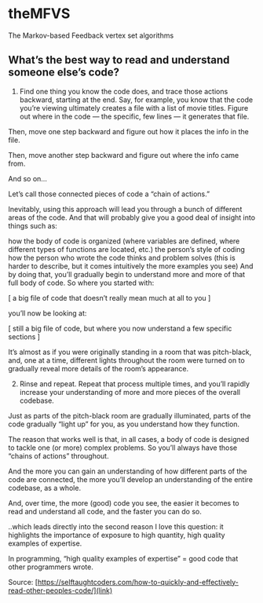# theMFVS
The Markov-based Feedback vertex set algorithms

## What’s the best way to read and understand someone else’s code?
1. Find one thing you know the code does, and trace those actions backward, starting at the end.
Say, for example, you know that the code you’re viewing ultimately creates a file with a list of movie titles. Figure out where in the code — the specific, few lines — it generates that file.

Then, move one step backward and figure out how it places the info in the file.

Then, move another step backward and figure out where the info came from.

And so on…

Let’s call those connected pieces of code a “chain of actions.”

Inevitably, using this approach will lead you through a bunch of different areas of the code. And that will probably give you a good deal of insight into things such as:

how the body of code is organized (where variables are defined, where different types of functions are located, etc.)
the person’s style of coding
how the person who wrote the code thinks and problem solves (this is harder to describe, but it comes intuitively the more examples you see)
And by doing that, you’ll gradually begin to understand more and more of that full body of code. So where you started with:

[ a big file of code that doesn’t really mean much at all to you ]

you’ll now be looking at:

[ still a big file of code, but where you now understand a few specific sections ]

It’s almost as if you were originally standing in a room that was pitch-black, and, one at a time, different lights throughout the room were turned on to gradually reveal more details of the room’s appearance.

2. Rinse and repeat.
Repeat that process multiple times, and you’ll rapidly increase your understanding of more and more pieces of the overall codebase.

Just as parts of the pitch-black room are gradually illuminated, parts of the code gradually “light up” for you, as you understand how they function.

The reason that works well is that, in all cases, a body of code is designed to tackle one (or more) complex problems. So you’ll always have those “chains of actions” throughout.

And the more you can gain an understanding of how different parts of the code are connected, the more you’ll develop an understanding of the entire codebase, as a whole.

And, over time, the more (good) code you see, the easier it becomes to read and understand all code, and the faster you can do so.

..which leads directly into the second reason I love this question: it highlights the importance of exposure to high quantity, high quality examples of expertise.

In programming, “high quality examples of expertise” = good code that other programmers wrote.

Source: [https://selftaughtcoders.com/how-to-quickly-and-effectively-read-other-peoples-code/](link)
